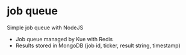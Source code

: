 # job queue

Simple job queue with NodeJS

- Job queue managed by Kue with Redis
- Results stored in MongoDB (job id, ticker, result string, timestamp)
